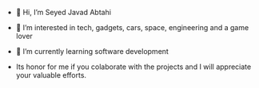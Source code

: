 - 👋 Hi, I’m Seyed Javad Abtahi
- 👀 I’m interested in tech, gadgets, cars, space, engineering and a game lover
- 🌱 I’m currently learning software development



- Its honor for me if you colaborate with the projects and I will appreciate your valuable efforts.

<!---
NiNJ4V4D/NiNJ4V4D is a ✨ special ✨ repository because its `README.md` (this file) appears on your GitHub profile.
You can click the Preview link to take a look at your changes.
--->
